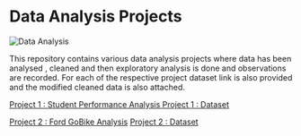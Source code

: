 # Data Analysis Projects

![Data Analysis](https://miro.medium.com/max/700/0*xz50V4u-Cvz0I30e.jpg)

This repository contains various data analysis projects where data has been analysed , cleaned and 
then exploratory analysis is done and observations are recorded.
For each of the respective project dataset link is also provided and the modified cleaned data is also attached.


[Project 1 : Student Performance Analysis ](https://github.com/nikita1610/Data_Analysis_Projects/tree/master/Student_Performance_Analysis)
[Project 1 : Dataset](https://www.kaggle.com/spscientist/students-performance-in-exams)


[Project 2 : Ford GoBike Analysis](https://github.com/nikita1610/Data_Analysis_Projects/tree/master/Ford_GoBike_Analysis)
[Project 2 : Dataset](https://github.com/nikita1610/Data_Analysis_Projects/tree/master/Ford_GoBike_Analysis)
